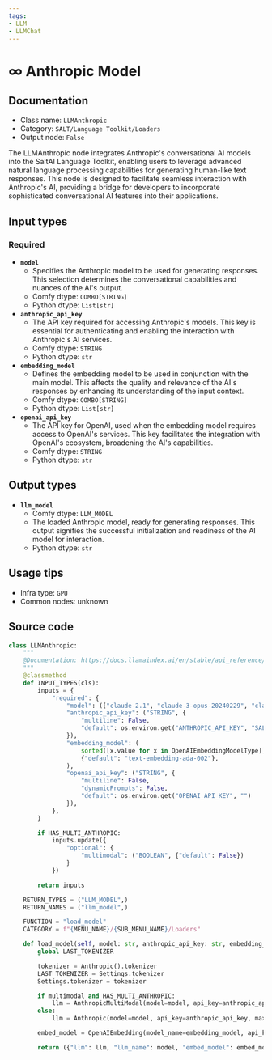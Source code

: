 ```yaml
---
tags:
- LLM
- LLMChat
---
```


# ∞ Anthropic Model
## Documentation
- Class name: `LLMAnthropic`
- Category: `SALT/Language Toolkit/Loaders`
- Output node: `False`

The LLMAnthropic node integrates Anthropic's conversational AI models into the SaltAI Language Toolkit, enabling users to leverage advanced natural language processing capabilities for generating human-like text responses. This node is designed to facilitate seamless interaction with Anthropic's AI, providing a bridge for developers to incorporate sophisticated conversational AI features into their applications.
## Input types
### Required
- **`model`**
    - Specifies the Anthropic model to be used for generating responses. This selection determines the conversational capabilities and nuances of the AI's output.
    - Comfy dtype: `COMBO[STRING]`
    - Python dtype: `List[str]`
- **`anthropic_api_key`**
    - The API key required for accessing Anthropic's models. This key is essential for authenticating and enabling the interaction with Anthropic's AI services.
    - Comfy dtype: `STRING`
    - Python dtype: `str`
- **`embedding_model`**
    - Defines the embedding model to be used in conjunction with the main model. This affects the quality and relevance of the AI's responses by enhancing its understanding of the input context.
    - Comfy dtype: `COMBO[STRING]`
    - Python dtype: `List[str]`
- **`openai_api_key`**
    - The API key for OpenAI, used when the embedding model requires access to OpenAI's services. This key facilitates the integration with OpenAI's ecosystem, broadening the AI's capabilities.
    - Comfy dtype: `STRING`
    - Python dtype: `str`
## Output types
- **`llm_model`**
    - Comfy dtype: `LLM_MODEL`
    - The loaded Anthropic model, ready for generating responses. This output signifies the successful initialization and readiness of the AI model for interaction.
    - Python dtype: `str`
## Usage tips
- Infra type: `GPU`
- Common nodes: unknown


## Source code
```python
class LLMAnthropic:
    """
    @Documentation: https://docs.llamaindex.ai/en/stable/api_reference/llms/anthropic/
    """
    @classmethod
    def INPUT_TYPES(cls):
        inputs = {
            "required": {
                "model": (["claude-2.1", "claude-3-opus-20240229", "claude-3-sonnet-20240229", "claude-3-haiku-20240307"],),
                "anthropic_api_key": ("STRING", {
                    "multiline": False, 
                    "default": os.environ.get("ANTHROPIC_API_KEY", "SALTAI_ANTHROPIC_KEY")
                }),
                "embedding_model": (
                    sorted([x.value for x in OpenAIEmbeddingModelType]),
                    {"default": "text-embedding-ada-002"},
                ),
                "openai_api_key": ("STRING", {
                    "multiline": False,
                    "dynamicPrompts": False,
                    "default": os.environ.get("OPENAI_API_KEY", "")
                }),
            },
        }

        if HAS_MULTI_ANTHROPIC:
            inputs.update({
                "optional": {
                    "multimodal": ("BOOLEAN", {"default": False})
                }
            })

        return inputs

    RETURN_TYPES = ("LLM_MODEL",)
    RETURN_NAMES = ("llm_model",)

    FUNCTION = "load_model"
    CATEGORY = f"{MENU_NAME}/{SUB_MENU_NAME}/Loaders"

    def load_model(self, model: str, anthropic_api_key: str, embedding_model: str, openai_api_key: str, multimodal: bool = False) -> Dict[str, Any]:
        global LAST_TOKENIZER

        tokenizer = Anthropic().tokenizer
        LAST_TOKENIZER = Settings.tokenizer
        Settings.tokenizer = tokenizer

        if multimodal and HAS_MULTI_ANTHROPIC:
            llm = AnthropicMultiModal(model=model, api_key=anthropic_api_key, max_tokens=4096)
        else:
            llm = Anthropic(model=model, api_key=anthropic_api_key, max_tokens=4096)

        embed_model = OpenAIEmbedding(model_name=embedding_model, api_key=openai_api_key, max_tokens=4096)

        return ({"llm": llm, "llm_name": model, "embed_model": embed_model, "embed_name": embedding_model}, )

```
